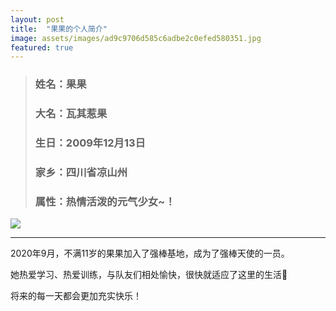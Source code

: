 ```yaml
---
layout: post
title:  "果果的个人简介"
image: assets/images/ad9c9706d585c6adbe2c0efed580351.jpg
featured: true
---
```

> ### 姓名：果果
> ### 大名：瓦其惹果
> ### 生日：2009年12月13日
> ### 家乡：四川省凉山州
> ### 属性：热情活泼的元气少女~！

![](https://i.loli.net/2021/03/14/Ayzp3g4SaTvmPHC.jpg)

***

2020年9月，不满11岁的果果加入了强棒基地，成为了强棒天使的一员。

她热爱学习、热爱训练，与队友们相处愉快，很快就适应了这里的生活:two_women_holding_hands:

将来的每一天都会更加充实快乐！
